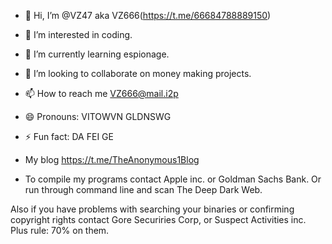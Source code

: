 - 👋 Hi, I’m @VZ47 aka VZ666(https://t.me/66684788889150)
- 👀 I’m interested in coding.
- 🌱 I’m currently learning espionage.
- 💞️ I’m looking to collaborate on money making projects.
- 📫 How to reach me VZ666@mail.i2p
- 😄 Pronouns: VITOWVN GLDNSWG
- ⚡ Fun fact: DA FEI GE
- My blog https://t.me/TheAnonymous1Blog

- $$$$ To compile my programs contact Apple inc. or Goldman Sachs Bank. Or run through command line and scan The Deep Dark Web.

<!---
VZ47/VZ47 is a ✨ special ✨ repository because its `README.md` (this file) appears on your GitHub profile.
You can click the Preview link to take a look at your changes.
--->

Also if you have problems with searching your binaries or confirming copyright rights contact Gore Securiries Corp, or Suspect Activities inc. Plus rule: 70% on them.
